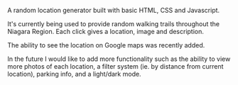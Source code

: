 A random location generator built with basic HTML, CSS and Javascript. 

It's currently being used to provide random walking trails throughout the Niagara Region. Each click gives a location, image and description. 

The ability to see the location on Google maps was recently added. 

In the future I would like to add more functionality such as the ability to view more photos of each location, a filter system (ie. by distance from current location), parking info, and a light/dark mode.

